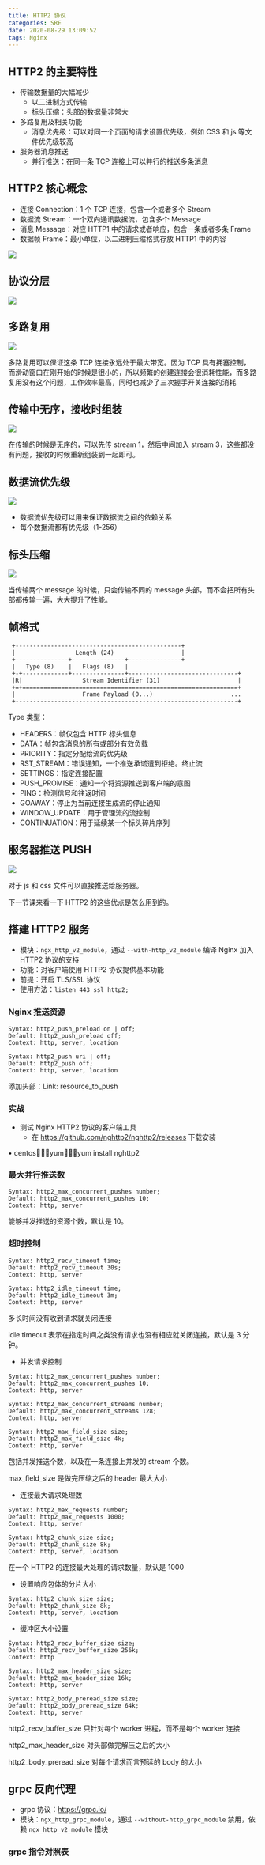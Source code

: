 ```yaml
---
title: HTTP2 协议
categories: SRE
date: 2020-08-29 13:09:52
tags: Nginx
---
```



## HTTP2 的主要特性

- 传输数据量的大幅减少
  - 以二进制方式传输
  - 标头压缩：头部的数据量非常大
- 多路复用及相关功能
  - 消息优先级：可以对同一个页面的请求设置优先级，例如 CSS 和 js 等文件优先级较高
- 服务器消息推送
  - 并行推送：在同一条 TCP 连接上可以并行的推送多条消息

<!-- more -->

## HTTP2 核心概念

- 连接 Connection：1 个 TCP 连接，包含一个或者多个 Stream
- 数据流 Stream：一个双向通讯数据流，包含多个 Message
- 消息 Message：对应 HTTP1 中的请求或者响应，包含一条或者多条 Frame
- 数据帧 Frame：最小单位，以二进制压缩格式存放 HTTP1 中的内容

![](https://s3plus.meituan.net/v1/mss_f32142e8d47149129e9550e929704625/yzz-test-image/20200623074445)

## 协议分层

![](https://s3plus.meituan.net/v1/mss_f32142e8d47149129e9550e929704625/yzz-test-image/20200623074638)

## 多路复用

![](https://s3plus.meituan.net/v1/mss_f32142e8d47149129e9550e929704625/yzz-test-image/20200623074751)

多路复用可以保证这条 TCP 连接永远处于最大带宽。因为 TCP 具有拥塞控制，而滑动窗口在刚开始的时候是很小的，所以频繁的创建连接会很消耗性能，而多路复用没有这个问题，工作效率最高，同时也减少了三次握手开关连接的消耗

## 传输中无序，接收时组装

![](https://s3plus.meituan.net/v1/mss_f32142e8d47149129e9550e929704625/yzz-test-image/20200623075152)

在传输的时候是无序的，可以先传 stream 1，然后中间加入 stream 3，这些都没有问题，接收的时候重新组装到一起即可。

## 数据流优先级

![](https://s3plus.meituan.net/v1/mss_f32142e8d47149129e9550e929704625/yzz-test-image/20200623075353)

- 数据流优先级可以用来保证数据流之间的依赖关系
- 每个数据流都有优先级（1-256）

## 标头压缩

![](https://s3plus.meituan.net/v1/mss_f32142e8d47149129e9550e929704625/yzz-test-image/20200623075715)

当传输两个 message 的时候，只会传输不同的 message 头部，而不会把所有头部都传输一遍，大大提升了性能。

## 帧格式

```
 +-----------------------------------------------+
 |                 Length (24)                   |
 +---------------+---------------+---------------+
 |   Type (8)    |   Flags (8)   |
 +-+-------------+---------------+-------------------------------+
 |R|                 Stream Identifier (31)                      |
 +=+=============================================================+
 |                   Frame Payload (0...)                      ...
 +---------------------------------------------------------------+
```

Type 类型：

- HEADERS：帧仅包含 HTTP 标头信息
- DATA：帧包含消息的所有或部分有效负载
- PRIORITY：指定分配给流的优先级
- RST_STREAM：错误通知，一个推送承诺遭到拒绝。终止流
- SETTINGS：指定连接配置
- PUSH_PROMISE：通知一个将资源推送到客户端的意图
- PING：检测信号和往返时间
- GOAWAY：停止为当前连接生成流的停止通知
- WINDOW_UPDATE：用于管理流的流控制
- CONTINUATION：用于延续某一个标头碎片序列

## 服务器推送 PUSH

![](https://s3plus.meituan.net/v1/mss_f32142e8d47149129e9550e929704625/yzz-test-image/20200623080934)

对于 js 和 css 文件可以直接推送给服务器。

下一节课来看一下 HTTP2 的这些优点是怎么用到的。

## 搭建 HTTP2 服务

- 模块：`ngx_http_v2_module`，通过 `--with-http_v2_module` 编译 Nginx 加入 HTTP2 协议的支持
- 功能：对客户端使用 HTTP2 协议提供基本功能
- 前提：开启 TLS/SSL 协议
- 使用方法：`listen 443 ssl http2;`

### Nginx 推送资源

```nginx
Syntax: http2_push_preload on | off;
Default: http2_push_preload off; 
Context: http, server, location

Syntax: http2_push uri | off;
Default: http2_push off; 
Context: http, server, location
```

添加头部：Link: resource_to_push

### 实战



- 测试 Nginx HTTP2 协议的客户端工具
  - 在 https://github.com/nghttp2/nghttp2/releases 下载安装

• centosyumyum install nghttp2

### 最大并行推送数

```nginx
Syntax: http2_max_concurrent_pushes number;
Default: http2_max_concurrent_pushes 10; 
Context: http, server
```

能够并发推送的资源个数，默认是 10。

### 超时控制

```nginx
Syntax: http2_recv_timeout time;
Default: http2_recv_timeout 30s; 
Context: http, server

Syntax: http2_idle_timeout time;
Default: http2_idle_timeout 3m; 
Context: http, server
```

多长时间没有收到请求就关闭连接

idle timeout 表示在指定时间之类没有请求也没有相应就关闭连接，默认是 3 分钟。

- 并发请求控制

```nginx
Syntax: http2_max_concurrent_pushes number;
Default: http2_max_concurrent_pushes 10; 
Context: http, server

Syntax: http2_max_concurrent_streams number;
Default: http2_max_concurrent_streams 128; 
Context: http, server

Syntax: http2_max_field_size size;
Default: http2_max_field_size 4k; 
Context: http, server
```

包括并发推送个数，以及在一条连接上并发的 stream 个数。

max_field_size 是做完压缩之后的 header 最大大小

- 连接最大请求处理数

```nginx
Syntax: http2_max_requests number;
Default: http2_max_requests 1000; 
Context: http, server

Syntax: http2_chunk_size size;
Default: http2_chunk_size 8k; 
Context: http, server, location
```

在一个 HTTP2 的连接最大处理的请求数量，默认是 1000

- 设置响应包体的分片大小

```nginx
Syntax: http2_chunk_size size;
Default: http2_chunk_size 8k; 
Context: http, server, location
```



- 缓冲区大小设置

```nginx
Syntax: http2_recv_buffer_size size;
Default: http2_recv_buffer_size 256k; 
Context: http

Syntax: http2_max_header_size size;
Default: http2_max_header_size 16k; 
Context: http, server

Syntax: http2_body_preread_size size;
Default: http2_body_preread_size 64k; 
Context: http, server
```

http2_recv_buffer_size 只针对每个 worker 进程，而不是每个 worker 连接

http2_max_header_size 对头部做完解压之后的大小

http2_body_preread_size 对每个请求而言预读的 body 的大小

## grpc 反向代理

- grpc 协议：https://grpc.io/
- 模块：`ngx_http_grpc_module`，通过 `--without-http_grpc_module` 禁用，依赖 `ngx_http_v2_module` 模块

### grpc 指令对照表


